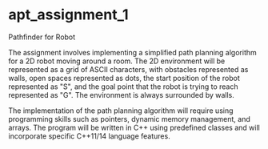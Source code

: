 # apt_assignment_1
Pathfinder for Robot

The assignment involves implementing a simplified path planning algorithm for a 2D robot moving around a room. The 2D environment will be represented as a grid of ASCII characters, with obstacles represented as walls, open spaces represented as dots, the start position of the robot represented as "S", and the goal point that the robot is trying to reach represented as "G". The environment is always surrounded by walls.

The implementation of the path planning algorithm will require using programming skills such as pointers, dynamic memory management, and arrays. The program will be written in C++ using predefined classes and will incorporate specific C++11/14 language features. 
